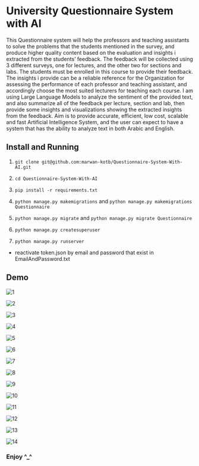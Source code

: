 # University Questionnaire System with AI

This Questionnaire system will help the professors and teaching
assistants to solve the problems that the students mentioned in the
survey, and produce higher quality content based on the evaluation and
insights i extracted from the students’ feedback.
The feedback will be collected using 3 different surveys, one for lectures,
and the other two for sections and labs. The students must be enrolled in
this course to provide their feedback.
The insights i provide can be a reliable reference for the Organization
for assessing the performance of each professor and teaching assistant,
and accordingly choose the most suited lecturers for teaching each
course.
I am using Large Language Models to analyze the sentiment of
the provided text, and also summarize all of the feedback per lecture,
section and lab, then provide some insights and visualizations showing
the extracted insights from the feedback.
Aim is to provide accurate, efficient, low cost, scalable and fast Artificial
Intelligence System, and the user can expect to have a system that has
the ability to analyze text in both Arabic and English.


## Install and Running

1. `git clone git@github.com:marwan-kotb/Questionnaire-System-With-AI.git`

2. `cd Questionnaire-System-With-AI`

3. `pip install -r requirements.txt`

4. `python manage.py makemigrations` and `python manage.py makemigrations Questionnaire`

5. `python manage.py migrate` and `python manage.py migrate Questionnaire`

6. `python manage.py createsuperuser`

7. `python manage.py runserver`

- reactivate token.json by email and password that exist in EmailAndPassword.txt




## Demo

![1](img/1.png)

![2](img/2.png)

![3](img/3.png)

![4](img/4.png)

![5](img/5.png)

![6](img/6.png)

![7](img/7.png)

![8](img/8.png)

![9](img/9.png)

![10](img/10.png)

![11](img/11.png)

![12](img/12.png)

![13](img/13.png)

![14](img/14.png)


### Enjoy ^_^


